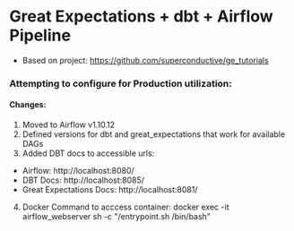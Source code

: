 # Great Expectations + dbt + Airflow Pipeline

* Based on project: https://github.com/superconductive/ge_tutorials

### Attempting to configure for Production utilization:
#### Changes:
1. Moved to Airflow v1.10.12
2. Defined versions for dbt and great_expectations that work for available DAGs
3. Added DBT docs to accessible urls: 
* Airflow: http://localhost:8080/
* DBT Docs: http://localhost:8085/
* Great Expectations Docs: http://localhost:8081/
4. Docker Command to acccess container: docker exec -it airflow_webserver sh -c "/entrypoint.sh /bin/bash"